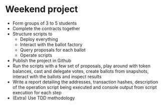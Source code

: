 # Weekend project
* Form groups of 3 to 5 students
* Complete the contracts together
* Structure scripts to
  * Deploy everything
  * Interact with the ballot factory
  * Query proposals for each ballot
  * Operate scripts
* Publish the project in Github
* Run the scripts with a few set of proposals, play around with token balances, cast and delegate votes, create ballots from snapshots, interact with the ballots and inspect results
* Write a report detailing the addresses, transaction hashes, description of the operation script being executed and console output from script execution for each step
* (Extra) Use TDD methodology
